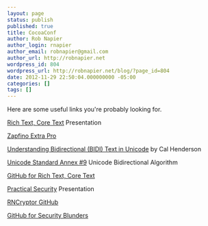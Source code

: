 ```yaml
---
layout: page
status: publish
published: true
title: CocoaConf
author: Rob Napier
author_login: rnapier
author_email: robnapier@gmail.com
author_url: http://robnapier.net
wordpress_id: 804
wordpress_url: http://robnapier.net/blog/?page_id=804
date: 2012-11-29 22:50:04.000000000 -05:00
categories: []
tags: []
---
```

Here are some useful links you're probably looking for.

<a href="https://github.com/rnapier/richtext-coretext/blob/master/Rich%20Text%2C%20Core%20Text.pdf">Rich Text, Core Text</a> Presentation

<a href="http://www.linotype.com/2762/zapfinoextra.html">Zapfino Extra Pro</a>

<a href="http://www.iamcal.com/understanding-bidirectional-text/">Understanding Bidirectional (BIDI) Text in Unicode</a> by Cal Henderson

<a href="http://www.unicode.org/reports/tr9">Unicode Standard Annex #9</a> Unicode Bidirectional Algorithm

<a href="https://github.com/rnapier/richtext-coretext">GitHub for Rich Text, Core Text</a>

<a href="https://github.com/rnapier/practical-security/blob/master/Practical%20Security.pdf">Practical Security</a> Presentation

<a href="https://github.com/rnapier/RNCryptor">RNCryptor GitHub</a>

<a href="https://github.com/rnapier/security-blunders">GitHub for Security Blunders</a>